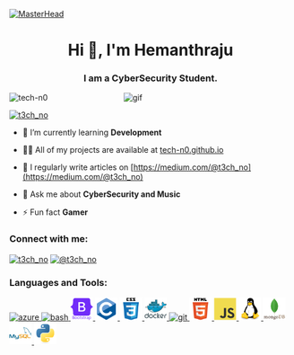 [![MasterHead](https://camo.githubusercontent.com/a99c01b32f7f9257ff5830e997aa1e4251013f86ded3fbbdf692ffe9de11da65/68747470733a2f2f6769746875622e626c6f672f77702d636f6e74656e742f75706c6f6164732f323032312f30362f4769744875622d4275672d426f756e74795f666f722d736f6369616c2e706e673f726573697a653d31383030253243363330)](https://tech-n0.github.io)
<h1 align="center">Hi 👋, I'm Hemanthraju</h1>
<h3 align="center">I am a CyberSecurity Student.</h3>
<img src="https://cdn.dribbble.com/users/1059583/screenshots/4171367/coding-freak.gif" alt="gif" width="300" align="right">
<p align="left"> <img src="https://komarev.com/ghpvc/?username=tech-n0&label=Profile%20views&color=0e75b6&style=flat" alt="tech-n0" /> </p>

<p align="left"> <a href="https://twitter.com/t3ch_no" target="blank"><img src="https://img.shields.io/twitter/follow/t3ch_no?logo=twitter&style=for-the-badge" alt="t3ch_no" /></a> </p>

- 🌱 I’m currently learning **Development**

- 👨‍💻 All of my projects are available at [tech-n0.github.io](tech-n0.github.io)

- 📝 I regularly write articles on [https://medium.com/@t3ch_no](https://medium.com/@t3ch_no)

- 💬 Ask me about **CyberSecurity and Music**

- ⚡ Fun fact **Gamer**

<h3 align="left">Connect with me:</h3>
<p align="left">
<a href="https://twitter.com/t3ch_no" target="blank"><img align="center" src="https://raw.githubusercontent.com/rahuldkjain/github-profile-readme-generator/master/src/images/icons/Social/twitter.svg" alt="t3ch_no" height="30" width="40" /></a>
<a href="https://medium.com/@t3ch_no" target="blank"><img align="center" src="https://raw.githubusercontent.com/rahuldkjain/github-profile-readme-generator/master/src/images/icons/Social/medium.svg" alt="@t3ch_no" height="30" width="40" /></a>
</p>

<h3 align="left">Languages and Tools:</h3>
<p align="left"> <a href="https://azure.microsoft.com/en-in/" target="_blank" rel="noreferrer"> <img src="https://www.vectorlogo.zone/logos/microsoft_azure/microsoft_azure-icon.svg" alt="azure" width="40" height="40"/> </a> <a href="https://www.gnu.org/software/bash/" target="_blank" rel="noreferrer"> <img src="https://www.vectorlogo.zone/logos/gnu_bash/gnu_bash-icon.svg" alt="bash" width="40" height="40"/> </a> <a href="https://getbootstrap.com" target="_blank" rel="noreferrer"> <img src="https://raw.githubusercontent.com/devicons/devicon/master/icons/bootstrap/bootstrap-plain-wordmark.svg" alt="bootstrap" width="40" height="40"/> </a> <a href="https://www.cprogramming.com/" target="_blank" rel="noreferrer"> <img src="https://raw.githubusercontent.com/devicons/devicon/master/icons/c/c-original.svg" alt="c" width="40" height="40"/> </a> <a href="https://www.w3schools.com/css/" target="_blank" rel="noreferrer"> <img src="https://raw.githubusercontent.com/devicons/devicon/master/icons/css3/css3-original-wordmark.svg" alt="css3" width="40" height="40"/> </a> <a href="https://www.docker.com/" target="_blank" rel="noreferrer"> <img src="https://raw.githubusercontent.com/devicons/devicon/master/icons/docker/docker-original-wordmark.svg" alt="docker" width="40" height="40"/> </a> <a href="https://git-scm.com/" target="_blank" rel="noreferrer"> <img src="https://www.vectorlogo.zone/logos/git-scm/git-scm-icon.svg" alt="git" width="40" height="40"/> </a> <a href="https://www.w3.org/html/" target="_blank" rel="noreferrer"> <img src="https://raw.githubusercontent.com/devicons/devicon/master/icons/html5/html5-original-wordmark.svg" alt="html5" width="40" height="40"/> </a> <a href="https://developer.mozilla.org/en-US/docs/Web/JavaScript" target="_blank" rel="noreferrer"> <img src="https://raw.githubusercontent.com/devicons/devicon/master/icons/javascript/javascript-original.svg" alt="javascript" width="40" height="40"/> </a> <a href="https://www.linux.org/" target="_blank" rel="noreferrer"> <img src="https://raw.githubusercontent.com/devicons/devicon/master/icons/linux/linux-original.svg" alt="linux" width="40" height="40"/> </a> <a href="https://www.mongodb.com/" target="_blank" rel="noreferrer"> <img src="https://raw.githubusercontent.com/devicons/devicon/master/icons/mongodb/mongodb-original-wordmark.svg" alt="mongodb" width="40" height="40"/> </a> <a href="https://www.mysql.com/" target="_blank" rel="noreferrer"> <img src="https://raw.githubusercontent.com/devicons/devicon/master/icons/mysql/mysql-original-wordmark.svg" alt="mysql" width="40" height="40"/> </a> <a href="https://www.python.org" target="_blank" rel="noreferrer"> <img src="https://raw.githubusercontent.com/devicons/devicon/master/icons/python/python-original.svg" alt="python" width="40" height="40"/> </a></p>

